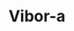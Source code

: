 ---
id: vibor-a
parent: /wiki/racchette/
permalink: /wiki/racchette/vibor-a/
images:
    - /images/wiki/brands/vibor-a.webp
title: Vibor-a
brand: vibor-a
marca: vibor-a
description: Il brand Vibor-a è un altro storico marchio contraddistinto da qualità elevata e prestazioni all’altezza di grandi giocatori. I modelli di questo brand infatti hanno solitamente una forma ed un peso che li rendono adatti a giocatori di spinta, senza però rinunciare ad un ottimo controllo del colpo a livello di morbidezza interna. 
---